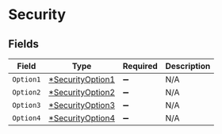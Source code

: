 # Security


## Fields

| Field                                                      | Type                                                       | Required                                                   | Description                                                |
| ---------------------------------------------------------- | ---------------------------------------------------------- | ---------------------------------------------------------- | ---------------------------------------------------------- |
| `Option1`                                                  | [*SecurityOption1](../../models/shared/securityoption1.md) | :heavy_minus_sign:                                         | N/A                                                        |
| `Option2`                                                  | [*SecurityOption2](../../models/shared/securityoption2.md) | :heavy_minus_sign:                                         | N/A                                                        |
| `Option3`                                                  | [*SecurityOption3](../../models/shared/securityoption3.md) | :heavy_minus_sign:                                         | N/A                                                        |
| `Option4`                                                  | [*SecurityOption4](../../models/shared/securityoption4.md) | :heavy_minus_sign:                                         | N/A                                                        |